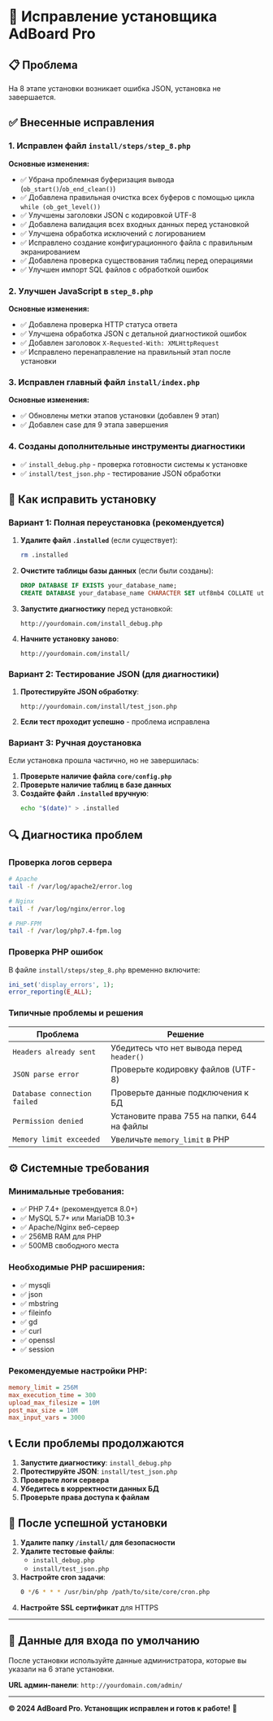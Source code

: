 # 🔧 Исправление установщика AdBoard Pro

## 📋 **Проблема**
На 8 этапе установки возникает ошибка JSON, установка не завершается.

## ✅ **Внесенные исправления**

### 1. **Исправлен файл `install/steps/step_8.php`**

**Основные изменения:**
- ✅ Убрана проблемная буферизация вывода (`ob_start()`/`ob_end_clean()`)
- ✅ Добавлена правильная очистка всех буферов с помощью цикла `while (ob_get_level())`
- ✅ Улучшены заголовки JSON с кодировкой UTF-8
- ✅ Добавлена валидация всех входных данных перед установкой
- ✅ Улучшена обработка исключений с логированием
- ✅ Исправлено создание конфигурационного файла с правильным экранированием
- ✅ Добавлена проверка существования таблиц перед операциями
- ✅ Улучшен импорт SQL файлов с обработкой ошибок

### 2. **Улучшен JavaScript в `step_8.php`**

**Основные изменения:**
- ✅ Добавлена проверка HTTP статуса ответа
- ✅ Улучшена обработка JSON с детальной диагностикой ошибок
- ✅ Добавлен заголовок `X-Requested-With: XMLHttpRequest`
- ✅ Исправлено перенаправление на правильный этап после установки

### 3. **Исправлен главный файл `install/index.php`**

**Основные изменения:**
- ✅ Обновлены метки этапов установки (добавлен 9 этап)
- ✅ Добавлен case для 9 этапа завершения

### 4. **Созданы дополнительные инструменты диагностики**

- ✅ `install_debug.php` - проверка готовности системы к установке
- ✅ `install/test_json.php` - тестирование JSON обработки

## 🚀 **Как исправить установку**

### **Вариант 1: Полная переустановка (рекомендуется)**

1. **Удалите файл `.installed`** (если существует):
   ```bash
   rm .installed
   ```

2. **Очистите таблицы базы данных** (если были созданы):
   ```sql
   DROP DATABASE IF EXISTS your_database_name;
   CREATE DATABASE your_database_name CHARACTER SET utf8mb4 COLLATE utf8mb4_unicode_ci;
   ```

3. **Запустите диагностику** перед установкой:
   ```
   http://yourdomain.com/install_debug.php
   ```

4. **Начните установку заново**:
   ```
   http://yourdomain.com/install/
   ```

### **Вариант 2: Тестирование JSON (для диагностики)**

1. **Протестируйте JSON обработку**:
   ```
   http://yourdomain.com/install/test_json.php
   ```

2. **Если тест проходит успешно** - проблема исправлена

### **Вариант 3: Ручная доустановка**

Если установка прошла частично, но не завершилась:

1. **Проверьте наличие файла `core/config.php`**
2. **Проверьте наличие таблиц в базе данных**
3. **Создайте файл `.installed` вручную**:
   ```bash
   echo "$(date)" > .installed
   ```

## 🔍 **Диагностика проблем**

### **Проверка логов сервера**

```bash
# Apache
tail -f /var/log/apache2/error.log

# Nginx
tail -f /var/log/nginx/error.log

# PHP-FPM
tail -f /var/log/php7.4-fpm.log
```

### **Проверка PHP ошибок**

В файле `install/steps/step_8.php` временно включите:

```php
ini_set('display_errors', 1);
error_reporting(E_ALL);
```

### **Типичные проблемы и решения**

| Проблема | Решение |
|----------|---------|
| `Headers already sent` | Убедитесь что нет вывода перед `header()` |
| `JSON parse error` | Проверьте кодировку файлов (UTF-8) |
| `Database connection failed` | Проверьте данные подключения к БД |
| `Permission denied` | Установите права 755 на папки, 644 на файлы |
| `Memory limit exceeded` | Увеличьте `memory_limit` в PHP |

## ⚙️ **Системные требования**

### **Минимальные требования:**
- ✅ PHP 7.4+ (рекомендуется 8.0+)
- ✅ MySQL 5.7+ или MariaDB 10.3+
- ✅ Apache/Nginx веб-сервер
- ✅ 256MB RAM для PHP
- ✅ 500MB свободного места

### **Необходимые PHP расширения:**
- ✅ mysqli
- ✅ json
- ✅ mbstring
- ✅ fileinfo
- ✅ gd
- ✅ curl
- ✅ openssl
- ✅ session

### **Рекомендуемые настройки PHP:**
```ini
memory_limit = 256M
max_execution_time = 300
upload_max_filesize = 10M
post_max_size = 10M
max_input_vars = 3000
```

## 📞 **Если проблемы продолжаются**

1. **Запустите диагностику**: `install_debug.php`
2. **Протестируйте JSON**: `install/test_json.php`
3. **Проверьте логи сервера**
4. **Убедитесь в корректности данных БД**
5. **Проверьте права доступа к файлам**

## 🎉 **После успешной установки**

1. **Удалите папку `/install/` для безопасности**
2. **Удалите тестовые файлы**:
   - `install_debug.php`
   - `install/test_json.php`
3. **Настройте cron задачи**:
   ```bash
   0 */6 * * * /usr/bin/php /path/to/site/core/cron.php
   ```
4. **Настройте SSL сертификат** для HTTPS

---

## 🔐 **Данные для входа по умолчанию**

После установки используйте данные администратора, которые вы указали на 6 этапе установки.

**URL админ-панели**: `http://yourdomain.com/admin/`

---

**© 2024 AdBoard Pro. Установщик исправлен и готов к работе!** 🚀